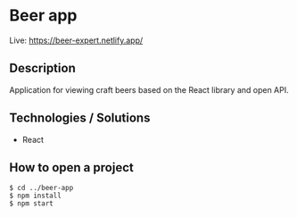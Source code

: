 # Beer app

Live: https://beer-expert.netlify.app/

## Description
Application for viewing craft beers based on the React library and open API.

## Technologies / Solutions
- React

## How to open a project
```
$ cd ../beer-app
$ npm install
$ npm start
```
